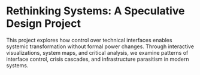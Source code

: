 # Rethinking Systems: A Speculative Design Project

This project explores how control over technical interfaces enables systemic transformation without formal power changes. Through interactive visualizations, system maps, and critical analysis, we examine patterns of interface control, crisis cascades, and infrastructure parasitism in modern systems.
